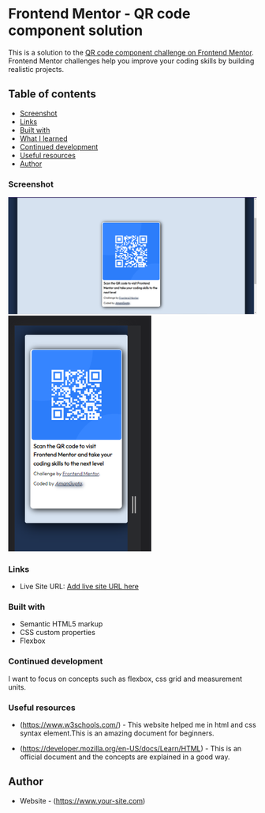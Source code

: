 # Frontend Mentor - QR code component solution

This is a solution to the [QR code component challenge on Frontend Mentor](https://www.frontendmentor.io/challenges/qr-code-component-iux_sIO_H). Frontend Mentor challenges help you improve your coding skills by building realistic projects. 

## Table of contents
  - [Screenshot](#screenshot)
  - [Links](#links)
  - [Built with](#built-with)
  - [What I learned](#what-i-learned)
  - [Continued development](#continued-development)
  - [Useful resources](#useful-resources)
  - [Author](#author)



### Screenshot

![](my-output-images/desktop-img.png)
![](my-output-images/phone-img.png)


### Links

- Live Site URL: [Add live site URL here](https://your-live-site-url.com)

### Built with

- Semantic HTML5 markup
- CSS custom properties
- Flexbox

### Continued development

I want to focus on concepts such as flexbox, css grid and measurement units.


### Useful resources

- (https://www.w3schools.com/) - This website helped me in html and css syntax element.This is an amazing document for beginners.

- (https://developer.mozilla.org/en-US/docs/Learn/HTML) - This is an official document and the concepts are explained in a good way.


## Author

- Website - (https://www.your-site.com)
